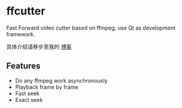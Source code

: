 # ffcutter
Fast Forward video cutter based on ffmpeg, use Qt as development framework.

具体介绍请移步至我的 [博客](https://ermao.live/%E8%A7%86%E9%A2%91%E7%BC%96%E8%BE%91%E5%99%A8ffcutter.html)

## Features

+ Do any ffmpeg work asynchronously
+ Playback frame by frame
+ Fast seek
+ Exact seek